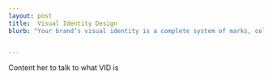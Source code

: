 ```yaml
---
layout: post
title:  Visual Identity Design
blurb: "Your brand’s visual identity is a complete system of marks, colors, typography, and visual elements that represent your unique look and feel. The logo is the single most important mark in your identity, so we give it a lot of attention to make sure it’s spot on."


---
```


Content her to talk to what VID is
